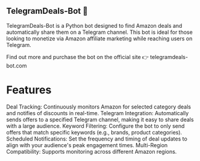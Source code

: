## TelegramDeals-Bot 🛒
TelegramDeals-Bot is a Python bot designed to find Amazon deals and automatically share them on a Telegram channel. This bot is ideal for those looking to monetize via Amazon affiliate marketing while reaching users on Telegram.

Find out more and purchase the bot on the official site 👉 telegramdeals-bot.com

# Features
Deal Tracking: Continuously monitors Amazon for selected category deals and notifies of discounts in real-time.
Telegram Integration: Automatically sends offers to a specified Telegram channel, making it easy to share deals with a large audience.
Keyword Filtering: Configure the bot to only send offers that match specific keywords (e.g., brands, product categories).
Scheduled Notifications: Set the frequency and timing of deal updates to align with your audience's peak engagement times.
Multi-Region Compatibility: Supports monitoring across different Amazon regions.

